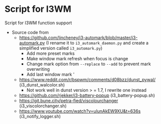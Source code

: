 # Script for I3WM
Script for I3WM function support
- Source code from
    - https://github.com/lincheney/i3-automark/blob/master/i3-automark.py (I rename it to `i3_automark_daemon.py` and create a simplified version called `i3_automark.py`)
        - Add more preset marks
        - Make window mark refresh when focus is change
        - Change mark option from `--replace` to `--add` to prevent mark overwriting
        - Add last window mark '
    - https://www.reddit.com/r/bspwm/comments/d08bzz/dunst_pywal/ (i3_dunst_walcolor.sh)
        - Not work well in dunst version > = 1.7, I rewrite one instead
    - https://github.com/rjekker/i3-battery-popup (i3_battery-popup.sh)
    - https://git.bune.city/petra-fied/viscolourchanger (i3_viscolorchanger.sh)
    - https://www.youtube.com/watch?v=ulunAkEW9XU&t=636s (i3_notify_logger.sh)
